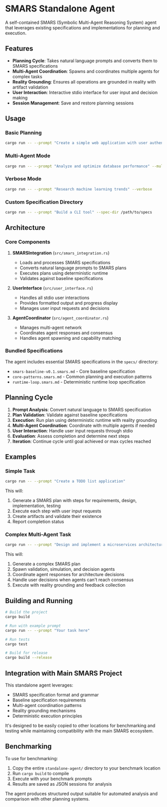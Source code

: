# SMARS Standalone Agent

A self-contained SMARS (Symbolic Multi-Agent Reasoning System) agent that leverages existing specifications and implementations for planning and execution.

## Features

- **Planning Cycle**: Takes natural language prompts and converts them to SMARS specifications
- **Multi-Agent Coordination**: Spawns and coordinates multiple agents for complex tasks
- **Reality Grounding**: Ensures all operations are grounded in reality with artifact validation
- **User Interaction**: Interactive stdio interface for user input and decision making
- **Session Management**: Save and restore planning sessions

## Usage

### Basic Planning
```bash
cargo run -- --prompt "Create a simple web application with user authentication"
```

### Multi-Agent Mode
```bash
cargo run -- --prompt "Analyze and optimize database performance" --multi-agent
```

### Verbose Mode
```bash
cargo run -- --prompt "Research machine learning trends" --verbose
```

### Custom Specification Directory
```bash
cargo run -- --prompt "Build a CLI tool" --spec-dir /path/to/specs
```

## Architecture

### Core Components

1. **SMARSIntegration** (`src/smars_integration.rs`)
   - Loads and processes SMARS specifications
   - Converts natural language prompts to SMARS plans
   - Executes plans using deterministic runtime
   - Validates against baseline specifications

2. **UserInterface** (`src/user_interface.rs`)
   - Handles all stdio user interactions
   - Provides formatted output and progress display
   - Manages user input requests and decisions

3. **AgentCoordinator** (`src/agent_coordinator.rs`)
   - Manages multi-agent network
   - Coordinates agent responses and consensus
   - Handles agent spawning and capability matching

### Bundled Specifications

The agent includes essential SMARS specifications in the `specs/` directory:

- `smars-baseline-v0.1.smars.md` - Core baseline specification
- `core-patterns.smars.md` - Common planning and execution patterns
- `runtime-loop.smars.md` - Deterministic runtime loop specification

## Planning Cycle

1. **Prompt Analysis**: Convert natural language to SMARS specification
2. **Plan Validation**: Validate against baseline specifications
3. **Execution**: Run plan using deterministic runtime with reality grounding
4. **Multi-Agent Coordination**: Coordinate with multiple agents if needed
5. **User Interaction**: Handle user input requests through stdio
6. **Evaluation**: Assess completion and determine next steps
7. **Iteration**: Continue cycle until goal achieved or max cycles reached

## Examples

### Simple Task
```bash
cargo run -- --prompt "Create a TODO list application"
```

This will:
1. Generate a SMARS plan with steps for requirements, design, implementation, testing
2. Execute each step with user input requests
3. Create artifacts and validate their existence
4. Report completion status

### Complex Multi-Agent Task
```bash
cargo run -- --prompt "Design and implement a microservices architecture" --multi-agent
```

This will:
1. Generate a complex SMARS plan
2. Spawn validation, simulation, and decision agents
3. Coordinate agent responses for architecture decisions
4. Handle user decisions when agents can't reach consensus
5. Execute with reality grounding and feedback collection

## Building and Running

```bash
# Build the project
cargo build

# Run with example prompt
cargo run -- --prompt "Your task here"

# Run tests
cargo test

# Build for release
cargo build --release
```

## Integration with Main SMARS Project

This standalone agent leverages:

- SMARS specification format and grammar
- Baseline specification requirements
- Multi-agent coordination patterns
- Reality grounding mechanisms
- Deterministic execution principles

It's designed to be easily copied to other locations for benchmarking and testing while maintaining compatibility with the main SMARS ecosystem.

## Benchmarking

To use for benchmarking:

1. Copy the entire `standalone-agent/` directory to your benchmark location
2. Run `cargo build` to compile
3. Execute with your benchmark prompts
4. Results are saved as JSON sessions for analysis

The agent produces structured output suitable for automated analysis and comparison with other planning systems.